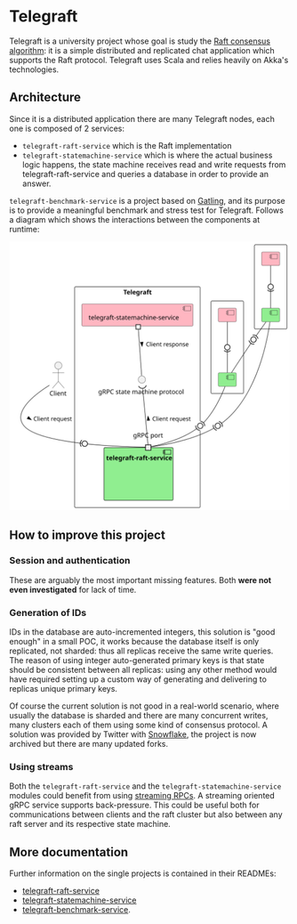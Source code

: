 # Telegraft

Telegraft is a university project whose goal is study the [Raft consensus algorithm](https://raft.github.io/):
it is a simple distributed and replicated chat application which supports the Raft protocol.
Telegraft uses Scala and relies heavily on Akka's technologies.

## Architecture

Since it is a distributed application there are many Telegraft nodes, each one is composed of 2 services:
 
 - `telegraft-raft-service` which is the Raft implementation
 - `telegraft-statemachine-service` which is where the actual business logic happens, the state machine receives read 
    and write requests from telegraft-raft-service and queries a database in order to provide an answer.

`telegraft-benchmark-service` is a project based on [Gatling](https://gatling.io/), and its purpose is to 
provide a meaningful benchmark and stress test for Telegraft.
Follows a diagram which shows the interactions between the components at runtime:

![Communication between services](./docs/diagrams/out/cd_microservices.svg)

## How to improve this project

### Session and authentication

These are arguably the most important missing features. Both **were not even investigated** for 
lack of time.

### Generation of IDs

IDs in the database are auto-incremented integers, this solution is "good enough"
in a small POC, it works because the database itself is only replicated, not sharded: thus all replicas receive the same
write queries. The reason of using integer auto-generated primary keys is that state should be consistent between all replicas:
using any other method would have required setting up a custom way of generating and delivering to replicas unique primary keys.

Of course the current solution is not good in a real-world scenario, where usually the database is sharded and there are many
concurrent writes, many clusters each of them using some kind of consensus protocol. A solution was provided
by Twitter with [Snowflake](https://blog.twitter.com/engineering/en_us/a/2010/announcing-snowflake), the project
is now archived but there are many updated forks.

### Using streams

Both the `telegraft-raft-service` and the `telegraft-statemachine-service` modules could benefit from using
[streaming RPCs](https://grpc.io/docs/what-is-grpc/core-concepts/#bidirectional-streaming-rpc).
A streaming oriented gRPC service supports back-pressure. This could be useful both for communications between clients
and the raft cluster but also between any raft server and its respective state machine.

## More documentation

Further information on the single projects is contained in their READMEs:

 - [telegraft-raft-service](telegraft-raft-service/README.md)
 - [telegraft-statemachine-service](telegraft-statemachine-service/README.md)
 - [telegraft-benchmark-service](telegraft-benchmark-service/README.md).
